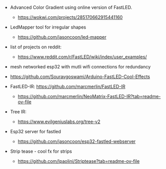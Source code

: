   * Advanced Color Gradient using online version of FastLED.
    * https://wokwi.com/projects/285170662915441160
  * LedMapper tool for irregular shapes
    * https://github.com/jasoncoon/led-mapper
  * list of projects on reddit:
    * https://www.reddit.com/r/FastLED/wiki/index/user_examples/
  * mesh networked esp32 with mutli wifi connections for redundancy

  * https://github.com/Souravgoswami/Arduino-FastLED-Cool-Effects
  * FastLED-IR: https://github.com/marcmerlin/FastLED-IR
    * https://github.com/marcmerlin/NeoMatrix-FastLED-IR?tab=readme-ov-file

  * Tree IR:
    * https://www.evilgeniuslabs.org/tree-v2

  * Esp32 server for fastled
    * https://github.com/jasoncoon/esp32-fastled-webserver

  * Strip tease - cool fx for strips
    * https://github.com/lpaolini/Striptease?tab=readme-ov-file